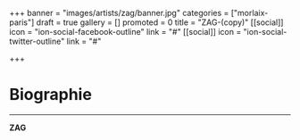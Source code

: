 +++
banner = "images/artists/zag/banner.jpg"
categories = ["morlaix-paris"]
draft = true
gallery = []
promoted = 0
title = "ZAG-(copy)"
[[social]]
icon = "ion-social-facebook-outline"
link = "#"
[[social]]
icon = "ion-social-twitter-outline"
link = "#"

+++
# Biographie
---

**ZAG**